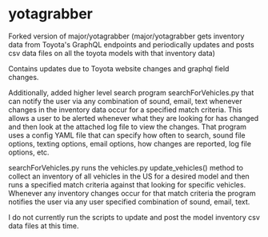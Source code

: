 # yotagrabber

Forked version of major/yotagrabber (major/yotagrabber gets inventory data from Toyota's GraphQL endpoints and
periodically updates and posts csv data files on all the toyota models with that inventory data)

Contains updates due to Toyota website changes and graphql field changes.

Additionally, added higher level search program searchForVehicles.py that can notify the user via any combination of sound, email, text
whenever changes in the inventory data occur for a specified match criteria.  This allows a user to be alerted whenever what
they are looking for has changed and then look at the attached log file to view the changes.  That program uses a config YAML file that can specify how often to search, 
sound file options, texting options, email options, how changes are reported, log file options, etc.  

searchForVehicles.py runs the vehicles.py update_vehicles() method to collect an inventory of all vehicles in the US for a desired model
and then runs a specified match criteria against that looking for specific vehicles.  Whenever any inventory changes occur for
that match criteria the program notifies the user via any user specified combination of sound, email, text.


I do not currently run the scripts to update and post the model inventory csv data files at this time.

